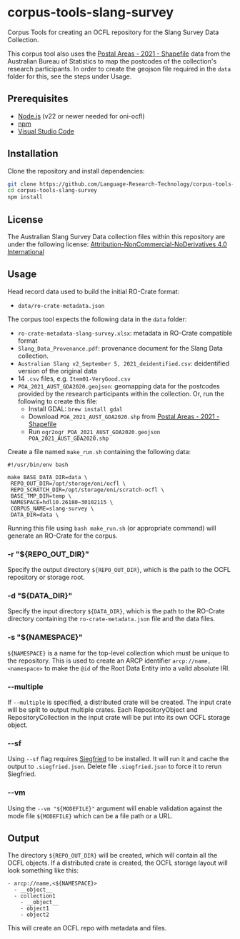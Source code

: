 # corpus-tools-slang-survey

Corpus Tools for creating an OCFL repository for the Slang Survey Data Collection.

This corpus tool also uses the [Postal Areas - 2021 - Shapefile](https://www.abs.gov.au/statistics/standards/australian-statistical-geography-standard-asgs-edition-3/jul2021-jun2026/access-and-downloads/digital-boundary-files) data from the Australian Bureau of Statistics to map the postcodes of the collection's research participants. In order to create the geojson file required in the `data` folder for this, see the steps under Usage.

## Prerequisites

- [Node.js](https://nodejs.org/) (v22 or newer needed for oni-ocfl)
- [npm](https://www.npmjs.com/)
- [Visual Studio Code](https://code.visualstudio.com/)

## Installation

Clone the repository and install dependencies:

```bash
git clone https://github.com/Language-Research-Technology/corpus-tools-slang-survey.git
cd corpus-tools-slang-survey
npm install
```

## License

The Australian Slang Survey Data collection files within this repository are under the following license: [Attribution-NonCommercial-NoDerivatives 4.0 International](https://creativecommons.org/licenses/by-nc-nd/4.0/)

## Usage

Head record data used to build the initial RO-Crate format:
- `data/ro-crate-metadata.json`

The corpus tool expects the following data in the `data` folder:
- `ro-crate-metadata-slang-survey.xlsx`: metadata in RO-Crate compatible format
- `Slang_Data_Provenance.pdf`: provenance document for the Slang Data collection. 
- `Australian Slang v2_September 5, 2021_deidentified.csv`: deidentified version of the original data
- 14 `.csv` files, e.g. `Item01-VeryGood.csv`
- `POA_2021_AUST_GDA2020.geojson`: geomapping data for the postcodes provided by the research participants within the collection. Or, run the following to create this file:
  - Install GDAL: `brew install gdal`
  - Download `POA_2021_AUST_GDA2020.shp` from [Postal Areas - 2021 - Shapefile](https://www.abs.gov.au/statistics/standards/australian-statistical-geography-standard-asgs-edition-3/jul2021-jun2026/access-and-downloads/digital-boundary-files)
  - Run `ogr2ogr POA_2021_AUST_GDA2020.geojson POA_2021_AUST_GDA2020.shp`

Create a file named `make_run.sh` containing the following data:

```
#!/usr/bin/env bash

make BASE_DATA_DIR=data \
 REPO_OUT_DIR=/opt/storage/oni/ocfl \
 REPO_SCRATCH_DIR=/opt/storage/oni/scratch-ocfl \
 BASE_TMP_DIR=temp \
 NAMESPACE=hdl10.26180~30102115 \
 CORPUS_NAME=slang-survey \
 DATA_DIR=data \
```

Running this file using `bash make_run.sh` (or appropriate command) will generate an RO-Crate for the corpus.

### -r "${REPO_OUT_DIR}"
Specify the output directory `${REPO_OUT_DIR}`, which is the path to the OCFL repository or storage root.

### -d "${DATA_DIR}"
Specify the input directory `${DATA_DIR}`, which is the path to the RO-Crate directory containing the `ro-crate-metadata.json` file and the data files.

### -s "${NAMESPACE}"
`${NAMESPACE}` is a name for the top-level collection which must be unique to the repository. This is used to create an ARCP identifier `arcp://name,<namespace>` to make the `@id` of the Root Data Entity into a valid absolute IRI.

### --multiple

If `--multiple` is specified, a distributed crate will be created. The input crate will be split to output multiple crates. Each RepositoryObject and RepositoryCollection in the input crate will be put into its own OCFL storage object.

### --sf
Using `--sf` flag requires [Siegfried](https://github.com/richardlehane/siegfried) to be installed. It will run it and cache the output to `.siegfried.json`.
Delete file `.siegfried.json` to force it to rerun Siegfried.

### --vm
Using the `--vm "${MODEFILE}"` argument will enable validation against the mode file `${MODEFILE}` which can be a file path or a URL.

## Output
The directory `${REPO_OUT_DIR}` will be created, which will contain all the OCFL objects. If a distributed crate is created, the OCFL storage layout will look something like this:
```
- arcp://name,<${NAMESPACE}>
  - __object__
  - collection1
    - __object__
    - object1
    - object2
```

This will create an OCFL repo with metadata and files.
